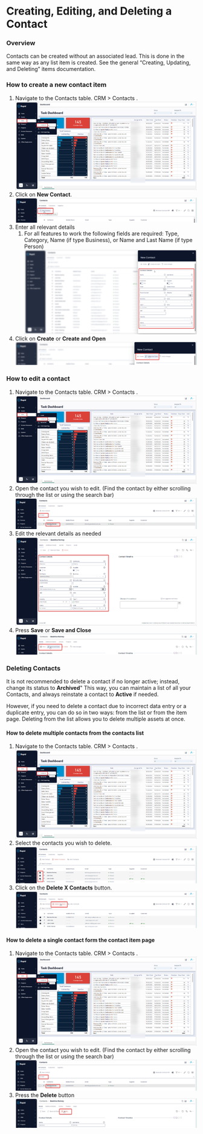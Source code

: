 # Creating, Editing, and Deleting a Contact

### Overview

Contacts can be created without an associated lead. This is done in the same way as any list item is created. See the general “Creating, Updating, and Deleting” items documentation.

### How to create a new contact item

1. Navigate to the Contacts table. CRM &gt; Contacts .  
    ![image-1702512336791.png](./downloaded_image_1705285259477.png)
2. Click on **New Contact**.  
    ![image-1702512362235.png](./downloaded_image_1705285260486.png)
3. Enter all relevant details 
    1. For all features to work the following fields are required: Type, Category, Name (if type Business), or Name and Last Name (if type Person)  
        ![image-1702512429450.png](./downloaded_image_1705285261510.png)
4. Click on **Create** or ****Create and Open**** ![image-1702512484515.png](./downloaded_image_1705285262527.png)

### How to edit a contact

1. Navigate to the Contacts table. CRM &gt; Contacts .  
    ![image-1702512336791.png](./downloaded_image_1705285263543.png)
2. Open the contact you wish to edit. (Find the contact by either scrolling through the list or using the search bar)  
    ![image-1702512580116.png](./downloaded_image_1705285264560.png)
3. Edit the relevant details as needed  
    ![image-1702512610687.png](./downloaded_image_1705285265577.png)
4. Press **Save** or ****Save and Close**** ![image-1702512817197.png](./downloaded_image_1705285266598.png)

### Deleting Contacts

It is not recommended to delete a contact if no longer active; instead, change its status to **Archived**" This way, you can maintain a list of all your Contacts, and always reinstate a contact to **Active** if needed.

However, if you need to delete a contact due to incorrect data entry or a duplicate entry, you can do so in two ways: from the list or from the item page. Deleting from the list allows you to delete multiple assets at once.

#### How to delete multiple contacts from the contacts list

1. Navigate to the Contacts table. CRM &gt; Contacts .  
    ![image-1702512336791.png](./downloaded_image_1705285267619.png)
2. Select the contacts you wish to delete.  
    ![image-1702512974714.png](./downloaded_image_1705285268630.png)
3. Click on the **Delete X Contacts** button.  
    ![image-1702512996753.png](./downloaded_image_1705285269641.png)

#### How to delete a single contact form the contact item page

1. Navigate to the Contacts table. CRM &gt; Contacts .  
    ![image-1702512336791.png](./downloaded_image_1705285270657.png)
2. Open the contact you wish to edit. (Find the contact by either scrolling through the list or using the search bar)  
    ![image-1702512580116.png](./downloaded_image_1705285271666.png)
3. Press the **Delete** button  
    ![image-1702513054582.png](./downloaded_image_1705285272674.png)